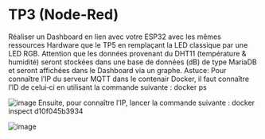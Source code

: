 # TP3 (Node-Red)
Réaliser un Dashboard en lien avec votre ESP32 avec les mêmes ressources Hardware que le TP5 en remplaçant la LED classique par une LED RGB.
Attention que les données provenant du DHT11 (température & humidité) seront stockées dans une base de données (dB) de type MariaDB et seront affichées dans le Dashboard via un graphe.
Astuce: Pour connaître l’IP du serveur MQTT dans le contenair Docker, il faut connaître l’ID de celui‐ci en utilisant la commande suivante : docker ps

![image](https://github.com/Mlou103/Costa/assets/115471197/a2bbe64a-3c62-4b2c-aa96-e6f11aa3cb15)
Ensuite, pour connaître l’IP, lancer la commande suivante : docker inspect d10f045b3934

![image](https://github.com/Mlou103/Costa/assets/115471197/237a7347-91d0-46db-9482-94e4274bbc84)
